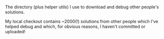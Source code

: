 The directory (plus helper utils) I use to download and debug other people's solutions.

My local checkout contains ~2000(!) solutions from other people which I've helped debug and which, for obvious reasons, I haven't committed or uploaded!
